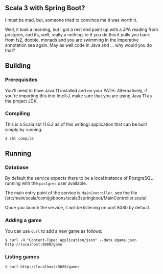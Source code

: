 ## Scala 3 with Spring Boot?

I must be mad, but, someone tried to convince me it was worth it.

Well, it took a morning, but I got a rest end point up with a JPA reading from
postgres, and its, well, really a nothing.  ie if you do this it pulls you back 
from fs2, doobie, monads and you are swimming in the imperative annotation sea again.
May as well code in Java and ... why would you do that?

## Building

### Prerequisites
You'll need to have Java 11 installed and on your PATH. Alternatively, if you're importing this into IntelliJ,
make sure that you are using Java 11 as the project JDK.

### Compiling
This is a Scala sbt (1.6.2 as of this writing) application that can be built simply by running:
```shell
$ sbt compile
```

## Running

### Database
By default the service expects there to be a local instance of PostgreSQL running with the `postgres` user available.

The main entry point of the service is `MainController`, see the file
[src/main/scala/com/jgibbons/scala3springboot/MainController.scala]

Once you launch the service, it will be listening on port 8080 by default.

### Adding a game
You can use `curl` to add a new game as follows:

```shell
$ curl -H "Content-Type: application/json" --data @game.json http://localhost:8080/game
```

### Listing games
```shell
$ curl http://localhost:8080/games
```
